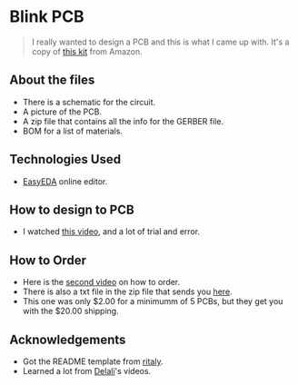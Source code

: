 # Blink PCB
> I really wanted to design a PCB and this is what I came up with. It's a copy of [this kit](https://www.amazon.com/Soldering-Electronics-Projects-Beginners-Electronic/dp/B017S00DJ2/ref=sr_1_1_sspa?gclid=Cj0KCQjwheyUBhD-ARIsAHJNM-N9SVTMwgUsSolK33_ot3CMvKtD43hRroDSQQUKsSgzvq0O3GrxCB4aAtQ6EALw_wcB&hvadid=580936993378&hvdev=c&hvlocphy=9032638&hvnetw=g&hvqmt=e&hvrand=16043670597574889874&hvtargid=kwd-410807753699&hydadcr=977_1014986911&keywords=solder+practice+kit&qid=1654355867&sr=8-1-spons&psc=1&smid=A3GF6NL7EKJZCM&spLa=ZW5jcnlwdGVkUXVhbGlmaWVyPUExS0hMMFNKV0dFQkM0JmVuY3J5cHRlZElkPUEwNTM2NjE2MTE5TUNNWTBURlc5RSZlbmNyeXB0ZWRBZElkPUEwNjk0MDY5M0ZETzZQUFBUNDBMUiZ3aWRnZXROYW1lPXNwX2F0ZiZhY3Rpb249Y2xpY2tSZWRpcmVjdCZkb05vdExvZ0NsaWNrPXRydWU=) from Amazon.


## About the files
* There is a schematic for the circuit.
* A picture of the PCB.
* A zip file that contains all the info for the GERBER file.
* BOM for a list of materials.


## Technologies Used
- [EasyEDA](https://easyeda.com/editor) online editor.


## How to design to PCB
- I watched [this video](https://youtu.be/q9fgMhfEzko), and a lot of trial and error.

## How to Order
- Here is the [second video](https://youtu.be/SGsfiHOE9Fk) on how to order.
- There is also a txt file in the zip file that sends you [here](https://docs.easyeda.com/en/PCB/Order-PCB).
- This one was only $2.00 for a minimumm of 5 PCBs, but they get you with the $20.00 shipping.


## Acknowledgements
- Got the README template from [ritaly](https://github.com/ritaly/README-cheatsheet).
- Learned a lot from [Delali](https://www.youtube.com/c/Delali)'s videos.
